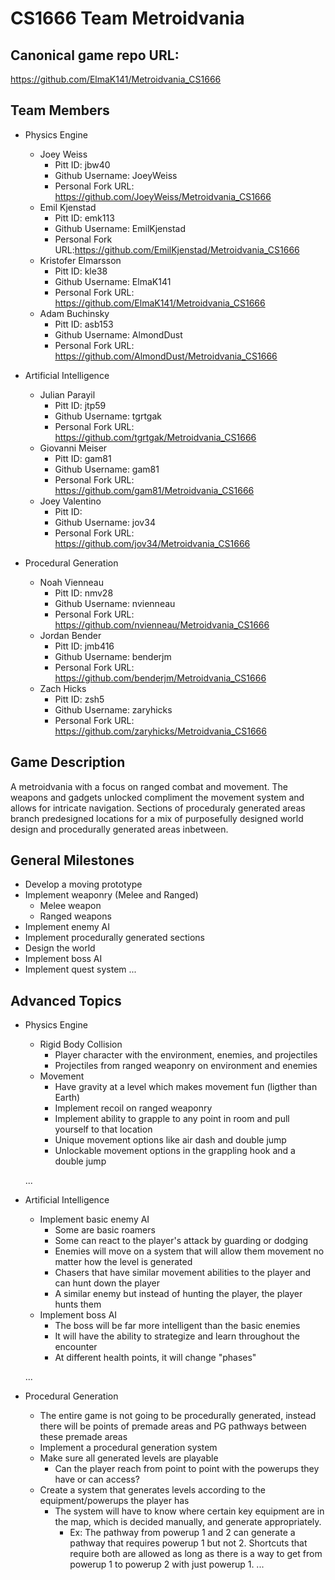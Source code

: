 # CS1666 Team Metroidvania

## Canonical game repo URL:

https://github.com/ElmaK141/Metroidvania_CS1666

## Team Members
* Physics Engine
	* Joey Weiss
		* Pitt ID: jbw40
		* Github Username: JoeyWeiss
		* Personal Fork URL: https://github.com/JoeyWeiss/Metroidvania_CS1666
	* Emil Kjenstad
		* Pitt ID: emk113
		* Github Username: EmilKjenstad
		* Personal Fork URL:https://github.com/EmilKjenstad/Metroidvania_CS1666
	* Kristofer Elmarsson
		* Pitt ID: kle38
		* Github Username: ElmaK141
		* Personal Fork URL: https://github.com/ElmaK141/Metroidvania_CS1666
	* Adam Buchinsky
		* Pitt ID: asb153
		* Github Username: AlmondDust
		* Personal Fork URL: https://github.com/AlmondDust/Metroidvania_CS1666
		
* Artificial Intelligence
	* Julian Parayil
		* Pitt ID: jtp59
		* Github Username: tgrtgak
		* Personal Fork URL: https://github.com/tgrtgak/Metroidvania_CS1666
	* Giovanni Meiser
		* Pitt ID: gam81
		* Github Username: gam81
		* Personal Fork URL: https://github.com/gam81/Metroidvania_CS1666
	* Joey Valentino
		* Pitt ID: 
		* Github Username: jov34
		* Personal Fork URL: https://github.com/jov34/Metroidvania_CS1666
		
* Procedural Generation
	* Noah Vienneau
		* Pitt ID: nmv28
		* Github Username: nvienneau
		* Personal Fork URL: https://github.com/nvienneau/Metroidvania_CS1666
	* Jordan Bender
		* Pitt ID: jmb416
		* Github Username: benderjm
		* Personal Fork URL: https://github.com/benderjm/Metroidvania_CS1666
	* Zach Hicks
		* Pitt ID: zsh5
		* Github Username: zaryhicks
		* Personal Fork URL: https://github.com/zaryhicks/Metroidvania_CS1666

## Game Description
A metroidvania with a focus on ranged combat and movement. The weapons and gadgets unlocked compliment the movement system and allows for intricate navigation. Sections of proceduraly generated areas branch predesigned locations for a mix of purposefully designed world design and procedurally generated areas inbetween. 

## General Milestones

* Develop a moving prototype
* Implement weaponry (Melee and Ranged)
	* Melee weapon
	* Ranged weapons
* Implement enemy AI
* Implement procedurally generated sections
* Design the world
* Implement boss AI
* Implement quest system
...

## Advanced Topics

* Physics Engine
	* Rigid Body Collision
		* Player character with the environment, enemies, and projectiles
		* Projectiles from ranged weaponry on environment and enemies
	* Movement
		* Have gravity at a level which makes movement fun (ligther than Earth)
		* Implement recoil on ranged weaponry
		* Implement ability to grapple to any point in room and pull yourself to that location
		* Unique movement options like air dash and double jump
		* Unlockable movement options in the grappling hook and a double jump
		
	...
* Artificial Intelligence
	* Implement basic enemy AI
		* Some are basic roamers
		* Some can react to the player's attack by guarding or dodging
		* Enemies will move on a system that will allow them movement no matter how the level is generated
		* Chasers that have similar movement abilities to the player and can hunt down the player 
		* A similar enemy but instead of hunting the player, the player hunts them
	* Implement boss AI
		* The boss will be far more intelligent than the basic enemies
		* It will have the ability to strategize and learn throughout the encounter
		* At different health points, it will change "phases"
		
	...
* Procedural Generation 
	* The entire game is not going to be procedurally generated, instead there will be points of premade areas and PG pathways between these premade areas
	* Implement a procedural generation system
	* Make sure all generated levels are playable
		* Can the player reach from point to point with the powerups they have or can access?
	* Create a system that generates levels according to the equipment/powerups the player has
		* The system will have to know where certain key equipment are in the map, which is decided manually, and generate appropriately. 
			* Ex: The pathway from powerup 1 and 2 can generate a pathway that requires powerup 1 but not 2. Shortcuts that require both are allowed as long as there is a way to get from powerup 1 to powerup 2 with just powerup 1.
	...
